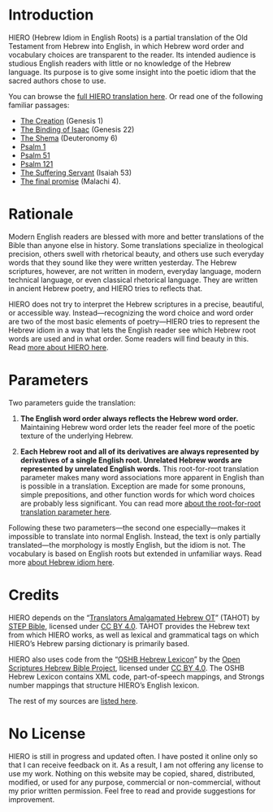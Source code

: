 # Introduction
HIERO (Hebrew Idiom in English Roots) is a partial translation of the Old Testament from Hebrew into English, in which Hebrew word order and vocabulary choices are transparent to the reader. Its intended audience is studious English readers with little or no knowledge of the Hebrew language. Its purpose is to give some insight into the poetic idiom that the sacred authors chose to use.

You can browse the [full HIERO translation here](hiero.html). Or read one of the following familiar passages:
- [The Creation](output%20samples/creation.html) (Genesis 1)
- [The Binding of Isaac](output%20samples/akedah.html) (Genesis 22)
- [The Shema](output%20samples/shema.html) (Deuteronomy 6)
- [Psalm 1](output%20samples/psalm001.html)
- [Psalm 51](output%20samples/psalm051.html)
- [Psalm 121](output%20samples/psalm121.html)
- [The Suffering Servant](output%20samples/servant.html) (Isaiah 53)
- [The final promise](output%20samples/final.html) (Malachi 4).

# Rationale
Modern English readers are blessed with more and better translations of the Bible than anyone else in history. Some translations specialize in theological precision, others swell with rhetorical beauty, and others use such everyday words that they sound like they were written yesterday. The Hebrew scriptures, however, are not written in modern, everyday language, modern technical language, or even classical rhetorical language. They are written in ancient Hebrew poetry, and HIERO tries to reflects that.

HIERO does not try to interpret the Hebrew scriptures in a precise, beautiful, or accessible way. Instead—recognizing the word choice and word order are two of the most basic elements of poetry—HIERO tries to represent the Hebrew idiom in a way that lets the English reader see which Hebrew root words are used and in what order. Some readers will find beauty in this. Read [more about HIERO here](notes.md).

# Parameters
Two parameters guide the translation:

1. **The English word order always reflects the Hebrew word order.** Maintaining Hebrew word order lets the reader feel more of the poetic texture of the underlying Hebrew.

2. **Each Hebrew root and all of its derivatives are always represented by derivatives of a single English root. Unrelated Hebrew words are represented by unrelated English words.** This root-for-root translation parameter makes many word associations more apparent in English than is possible in a translation. Exception are made for some pronouns, simple prepositions, and other function words for which word choices are probably less significant. You can read more [about the root-for-root translation parameter here](lexicon.md).

Following these two parameters—the second one especially—makes it impossible to translate into normal English. Instead, the text is only partially translated—the morphology is mostly English, but the idiom is not. The vocabulary is based on English roots but extended in unfamiliar ways. Read more [about Hebrew idiom here](reading.md).

# Credits
HIERO depends on the “[Translators Amalgamated Hebrew OT](http://github.com/STEPBible/STEPBible-Data/tree/master/Translators%20Amalgamated%20OT%2BNT)” (TAHOT) by [STEP Bible](http://www.stepbible.org/), licensed under [CC BY 4.0](http://creativecommons.org/licenses/by/4.0/). TAHOT provides the Hebrew text from which HIERO works, as well as lexical and grammatical tags on which HIERO’s Hebrew parsing dictionary is primarily based.

HIERO also uses code from the “[OSHB Hebrew Lexicon](http://github.com/openscriptures/HebrewLexicon/blob/master/LexicalIndex.xml)” by the [Open Scriptures Hebrew Bible Project](http://hb.openscriptures.org/), licensed under [CC BY 4.0](http://creativecommons.org/licenses/by/4.0/). The OSHB Hebrew Lexicon contains XML code, part-of-speech mappings, and Strongs number mappings that structure HIERO’s English lexicon.

The rest of my sources are [listed here](sources.md).

# No License
HIERO is still in progress and updated often. I have posted it online only so that I can receive feedback on it. As a result, I am not offering any license to use my work. Nothing on this website may be copied, shared, distributed, modified, or used for any purpose, commercial or non-commercial, without my prior written permission. Feel free to read and provide suggestions for improvement.
